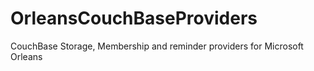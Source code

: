# OrleansCouchBaseProviders
CouchBase Storage, Membership and reminder providers for Microsoft Orleans
